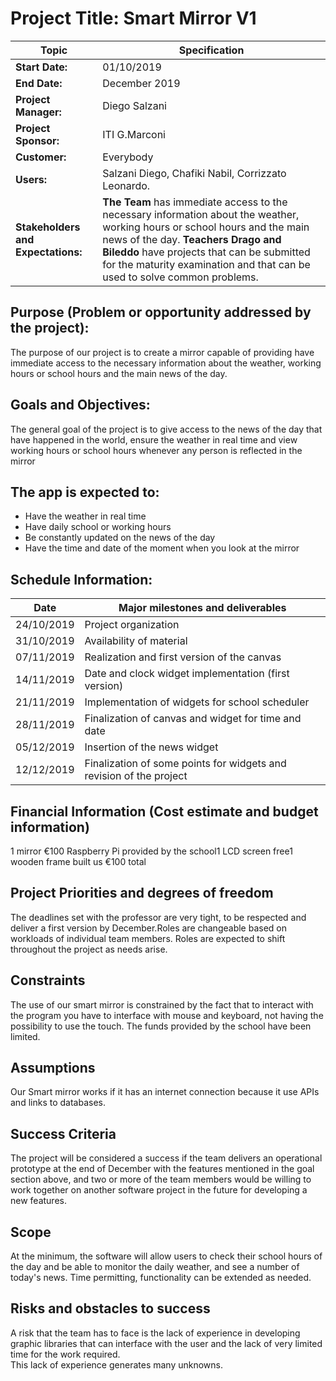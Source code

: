 # Project Title:  Smart Mirror V1 

| Topic | Specification |
| ----- | ------------- |
| **Start Date:** | 01/10/2019 |
| **End Date:** | December 2019 |
| **Project Manager:** | Diego Salzani |
| **Project Sponsor:** | ITI G.Marconi |
| **Customer:** | Everybody |
| **Users:** | Salzani Diego, Chafiki Nabil, Corrizzato Leonardo. |
| **Stakeholders and Expectations:** | **The Team** has immediate access to the necessary information about the weather, working hours or school hours and the main news of the day. **Teachers Drago and Bileddo** have projects that can be submitted for the maturity examination and that can be used to solve common problems. |

## Purpose (Problem or opportunity addressed by the project): 
The purpose of our project is to create a mirror capable of providing have immediate access to the necessary information about the weather, working hours or school hours and the main news of the day. 
## Goals and Objectives:  
The general goal of the project is to give access to the news of the day that have happened in the world, ensure the weather in real time and view working hours or school hours whenever any person is reflected in the mirror 

## The app is expected to: 

* Have the weather in real time
* Have daily school or working hours
* Be constantly updated on the news of the day
* Have the time and date of the moment when you look at the mirror

## Schedule Information: 

| **Date**   | **Major milestones and deliverables**                               |
| ---------- | ------------------------------------------------------------------- |
| 24/10/2019 | Project organization                                                |
| 31/10/2019 | Availability of material                                            |
| 07/11/2019 | Realization and first version of the canvas                         |
| 14/11/2019 | Date and clock widget implementation (first version)                |
| 21/11/2019 | Implementation of widgets for school scheduler                      |
| 28/11/2019 | Finalization of canvas and widget for time and date                 |
| 05/12/2019 | Insertion of the news widget                                        |
| 12/12/2019 | Finalization of some points for widgets and revision of the project |

## Financial Information (Cost estimate and budget information) 
1 mirror €100 Raspberry Pi provided by the school1 LCD screen free1 wooden frame built us €100 total 
## Project Priorities and degrees of freedom  
The deadlines set with the professor are very tight, to be respected and deliver a first version by December.Roles are changeable based on workloads of individual team members.  Roles are expected to shift throughout the project as needs arise.
## Constraints  
The use of our smart mirror is constrained by the fact that to interact with the program you have to interface with mouse and keyboard, not having the possibility to use the touch. The funds provided by the school have been limited. 
## Assumptions  
Our Smart mirror works if it has an internet connection because it use APIs and links to databases.
## Success Criteria 
The project will be considered a success if  the team delivers an operational prototype at the end of December with the features mentioned in the goal section above, and two or more of the team members would be willing to work together on another software project in the future for developing a new features. 
## Scope  
At the minimum, the software will allow users to check their school hours of the day and be able to monitor the daily weather, and see a number of today&#39;s news.  Time permitting, functionality can be extended as needed. 
## Risks and obstacles to success  
A risk that the team has to face is the lack of experience in developing graphic libraries that can interface with the user and the lack of very limited time for the work required.  
This lack of experience generates many unknowns. 
